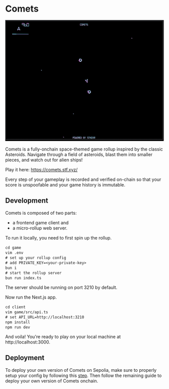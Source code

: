 # Comets

![Comets Gameplay](comets.gif)

Comets is a fully-onchain space-themed game rollup inspired by the classic Asteroids.
Navigate through a field of asteroids, blast them into smaller pieces, and watch out for alien ships!

Play it here: https://comets.stf.xyz/

Every step of your gameplay is recorded and verified on-chain so that your score is unspoofable and your game history is immutable.

## Development

Comets is composed of two parts:

- a frontend game client and
- a micro-rollup web server.

To run it locally, you need to first spin up the rollup.

```shell
cd game
vim .env
# set up your rollup config
# add PRIVATE_KEY=<your-private-key>
bun i
# start the rollup server
bun run index.ts
```

The server should be running on port 3210 by default.

Now run the Next.js app.

```shell
cd client
vim game/src/api.ts
# set API_URL=http://localhost:3210
npm install
npm run dev
```

And voila! You're ready to play on your local machine at http://localhost:3000.

## Deployment

To deploy your own version of Comets on Sepolia, make sure to properly setup your config by following this [step](https://docs.stf.xyz/build/zero-to-one/build-your-first-mru#setting-up-your-config).
Then follow the remaining guide to deploy your own version of Comets onchain.
